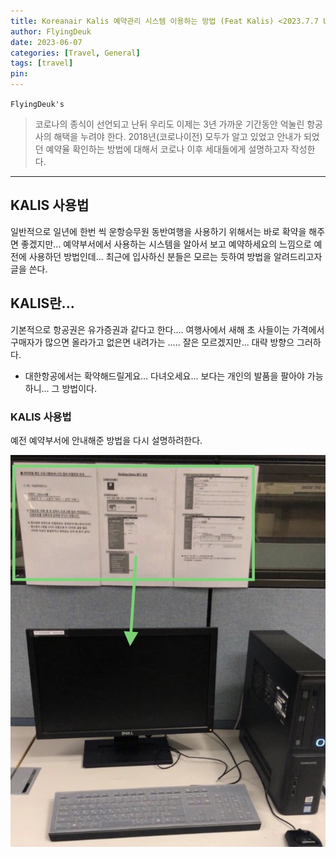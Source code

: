 ```yaml
---
title: Koreanair Kalis 예약관리 시스템 이용하는 방법 (Feat Kalis) <2023.7.7 Updated>
author: FlyingDeuk
date: 2023-06-07
categories: [Travel, General]
tags: [travel]
pin:
---
```


`FlyingDeuk's`
> 코로나의 종식이 선언되고 난뒤 우리도 이제는 3년 가까운 기간동안 억눌린 항공사의 해택을 누려야 한다. 2018년(코로나이전) 모두가 알고 있었고 안내가 되었던 예약율 확인하는 방법에 대해서 코로나 이후 세대들에게 설명하고자 작성한다.

-------

## KALIS 사용법
일반적으로 일년에 한번 씩 운항승무원 동반여행을 사용하기 위해서는 바로 확약을 해주면 좋겠지만... 예약부서에서 사용하는 시스템을 알아서 보고 예약하세요의 느낌으로 예전에 사용하던 방법인데... 최근에 입사하신 분들은 모르는 듯하여 방법을 알려드리고자 글을 쓴다.

## KALIS란...
기본적으로 항공권은 유가증권과 같다고 한다.... 여행사에서 새해 초 사들이는 가격에서 구매자가 많으면 올라가고 없은면 내려가는 ..... 잘은 모르겠지만... 대략 방향으 그러하다.
- 대한항공에서는 확약해드릴게요... 다녀오세요... 보다는 개인의 발품을 팔아야 가능하니... 그 방법이다.

### KALIS 사용법
예전 예약부서에 안내해준 방법을 다시 설명하려한다. 

![kalis](/img/travel/kalis0.jpeg)


   

